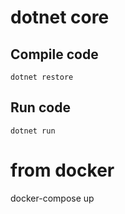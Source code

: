 # dotnet core
## Compile code
`dotnet restore`

## Run code
`dotnet run`

# from docker
docker-compose up